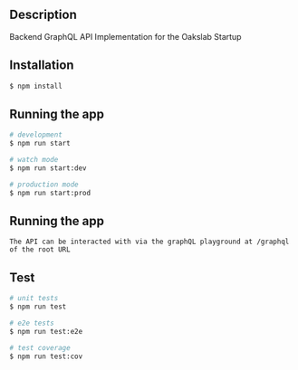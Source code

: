 ## Description

Backend GraphQL API Implementation for the Oakslab Startup

## Installation

```bash
$ npm install
```

## Running the app

```bash
# development
$ npm run start

# watch mode
$ npm run start:dev

# production mode
$ npm run start:prod
```

## Running the app
```
The API can be interacted with via the graphQL playground at /graphql of the root URL
```


## Test

```bash
# unit tests
$ npm run test

# e2e tests
$ npm run test:e2e

# test coverage
$ npm run test:cov
```